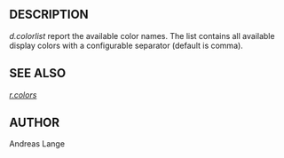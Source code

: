 ## DESCRIPTION

*d.colorlist* report the available color names. The list contains all
available display colors with a configurable separator (default is
comma).

## SEE ALSO

*[r.colors](r.colors.html)*

## AUTHOR

Andreas Lange
